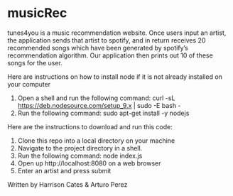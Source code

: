 # musicRec
tunes4you is a music recommendation website. Once users input an artist, the application sends that artist to spotify, 
and in return receives 20 recommended songs which have been generated by spotify’s recommendation algorithm. Our 
application then prints out 10 of these songs for the user.


Here are instructions on how to install node if it is not already installed on your computer

1. Open a shell and run the following command: curl -sL https://deb.nodesource.com/setup_9.x | sudo -E bash -
2. Run the following command: sudo apt-get install -y nodejs


Here are the instructions to download and run this code:

1. Clone this repo into a local directory on your machine
2. Navigate to the project directory in a shell.
2. Run the following command: node index.js
3. Open up http://localhost:8080 on a web browser
4. Enter an artist and press submit

Written by Harrison Cates & Arturo Perez
